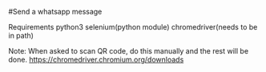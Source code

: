 #Send a whatsapp message

Requirements
python3 selenium(python module) chromedriver(needs to be in path)

Note:
 When asked to scan QR code, do this manually and the rest will be done.
 https://chromedriver.chromium.org/downloads

